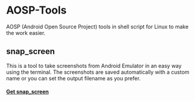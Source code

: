 # AOSP-Tools
AOSP (Android Open Source Project) tools in shell script for Linux to make the work easier.

## snap_screen
This is a tool to take screenshots from Android Emulator in an easy way using the terminal. The screenshots are saved automatically with a custom name or you can set the output filename as you prefer.<br>
#### [Get snap_screen](https://github.com/sudoariel/AOSP-Tools/tree/main/snap_screen)

